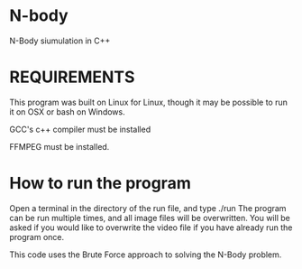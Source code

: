 # N-body
N-Body siumulation in C++

# REQUIREMENTS
This program was built on Linux for Linux, though it may be possible to run it on OSX or bash on Windows. 

GCC's c++ compiler must be installed

FFMPEG must be installed.

# How to run the program
Open a terminal in the directory of the run file, and type ./run
The program can be run multiple times, and all image files will be overwritten. 
You will be asked if you would like to overwrite the video file if you have already run the program once. 

This code uses the Brute Force approach to solving the N-Body problem. 
